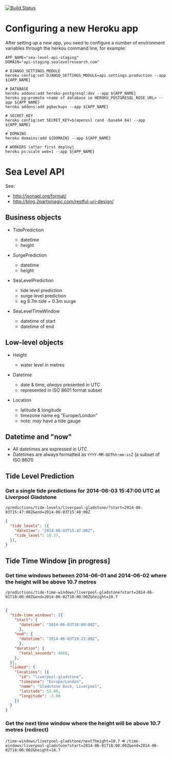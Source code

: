 [![Build Status](https://travis-ci.org/sealevelresearch/sea-level-api.svg?branch=master)](https://travis-ci.org/sealevelresearch/sea-level-api)

# Configuring a new Heroku app

After setting up a new app, you need to configure a number of environment
variables through the herkou command line, for example:

```
APP_NAME="sea-level-api-staging"
DOMAIN="api-staging.sealevelresearch.com"

# DJANGO_SETTINGS_MODULE
heroku config:set DJANGO_SETTINGS_MODULE=api.settings.production --app ${APP_NAME}

# DATABASE
heroku addons:add heroku-postgresql:dev --app ${APP_NAME}
heroku pg:promote <name of database ie HEROKU_POSTGRESQL_ROSE_URL> --app ${APP_NAME}
heroku addons:add pgbackups --app ${APP_NAME}

# SECRET_KEY
heroku config:set SECRET_KEY=$(openssl rand -base64 64) --app ${APP_NAME}

# DOMAINS
heroku domains:add ${DOMAIN} --app ${APP_NAME}

# WORKERS (after first deploy)
heroku ps:scale web=1 --app ${APP_NAME}
```

# Sea Level API

See:

- http://jsonapi.org/format/
- http://blog.2partsmagic.com/restful-uri-design/


## Business objects

- TidePrediction
  - datetime
  - height

- SurgePrediction
  - datetime
  - height

- SeaLevelPrediction
  - tide level prediction
  - surge level prediction
  - eg 8.7m tide + 0.3m surge

- SeaLevelTimeWindow
  - datetime of start
  - datetime of end


## Low-level objects

- Height
  - water level in metres

- Datetime
  - date & time, *always* presented in UTC
  - represented in ISO 8601 format subset

- Location
  - latitude & longitude
  - timezone name eg "Europe/London"
  - note: *may* have a tide gauge


## Datetime and "now"

- All datetimes are expressed in UTC
- Datetimes are always formatted as `YYYY-MM-DDThh:mm:ssZ` (a subset of ISO 8601)



## Tide Level Prediction

### Get a single tide predictions for 2014-06-03 15:47:00 UTC at Liverpool Gladstone

`/predictions/tide-levels/liverpool-gladstone/?start=2014-06-03T15:47:00Z&end=2014-06-03T15:48:00Z`

```json
{
  "tide_levels": [{
    "datetime": "2014-06-03T15:47:00Z",
    "tide_level": 10.37,
  }],
}
```

## Tide Time Window [in progress]

### Get time windows between 2014-06-01 and 2014-06-02 where the height will be above 10.7 metres

`/predictions/tide-time-windows/liverpool-gladstone?start=2014-06-01T18:00:00Z&end=2014-06-02T18:00:00Z&height=10.7`

```json

{
  "tide-time_windows": [{
    "start": {
      "datetime": "2014-06-03T18:00:00Z",
      },
    "end": {
      "datetime": "2014-06-03T19:21:00Z",
      },
    "duration": {
      "total_seconds": 4860,
    },
  }],
  "linked": {
    "locations": [{
      "id": "liverpool-gladstone",
      "timezone": "Europe/London",
      "name": "Gladstone Dock, Liverpool",
      "latitude": 53.00,
      "longitude": -3.00
    }]
  }
}
```

### Get the next time window where the height will be above 10.7 metres (redirect)

`/time-windows/liverpool-gladstone/next?height=10.7` => `/time-windows/liverpool-gladstone?start=2014-06-01T18:00:00Z&end=2014-06-02T18:00:00Z&height=10.7`
